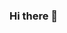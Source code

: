 ### Hi there 👋

<!--
**sh3lbsd/sh3lbsd** is a ✨ _special_ ✨ repository because its `README.md` (this file) appears on your GitHub profile.

Here are some ideas to get you started:

- 🔭 I’m currently working on building up my skillset in front-end software development.
- 🌱 I’m currently learning TML, CSS, Javascript, Java, at SpringBoot at Codeup
- 👯 I’m looking to collaborate on software projects that help me improve my abilities with React, Node.js, CSS, HTML and JavaScript.
- 🤔 I’m looking for help with making connections in the industry.
- 💬 Ask me about how I got into software development
- 📫 How to reach me: shelby.e.davis95@gmail.com
- 😄 Pronouns: she/her/they/them
- ⚡ Fun fact: I met Hannibal Burress on accident.
-->

